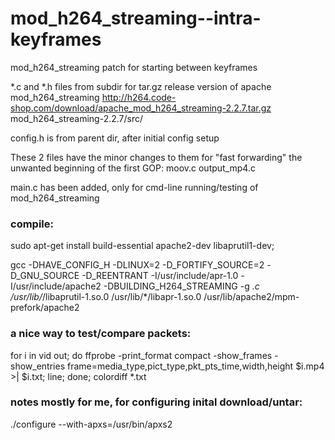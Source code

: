 mod_h264_streaming--intra-keyframes
===================================

mod_h264_streaming patch for starting between keyframes

*.c and *.h files from subdir for tar.gz release version of apache mod_h264_streaming
http://h264.code-shop.com/download/apache_mod_h264_streaming-2.2.7.tar.gz
mod_h264_streaming-2.2.7/src/

config.h is from parent dir, after initial config setup


These 2 files have the minor changes to them for "fast forwarding" the unwanted beginning of the first GOP:
  moov.c
  output_mp4.c


main.c  has been added, only for cmd-line running/testing of mod_h264_streaming


### compile:

sudo apt-get install  build-essential   apache2-dev  libaprutil1-dev;

gcc  -DHAVE_CONFIG_H -DLINUX=2 -D_FORTIFY_SOURCE=2 -D_GNU_SOURCE -D_REENTRANT -I/usr/include/apr-1.0   -I/usr/include/apache2 -DBUILDING_H264_STREAMING -g  *.c   /usr/lib/*/libaprutil-1.so.0   /usr/lib/*/libapr-1.so.0  /usr/lib/apache2/mpm-prefork/apache2



### a nice way to test/compare packets:
for i in vid out; do ffprobe -print_format compact -show_frames -show_entries frame=media_type,pict_type,pkt_pts_time,width,height $i.mp4 >| $i.txt; line; done; colordiff *.txt



### notes mostly for me, for configuring inital download/untar:

./configure --with-apxs=/usr/bin/apxs2
